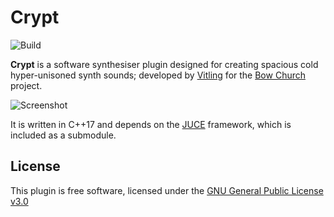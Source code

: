 
# Crypt
![Build](https://github.com/DavW/crypt/workflows/Build/badge.svg)

**Crypt** is a software synthesiser plugin designed for creating spacious cold hyper-unisoned
synth sounds; developed by [Vitling](https://www.vitling.xyz) for the [Bow Church](http://bowchurch.bandcamp.com/) project.

![Screenshot](https://github.com/DavW/crypt/blob/main/screenshot.jpg?raw=true)

It is written in C++17 and depends on the [JUCE](https://github.com/juce-framework/JUCE) framework, which is
included as a submodule.


## License

This plugin is free software, licensed under the [GNU General Public License v3.0](https://www.gnu.org/licenses/gpl-3.0.html)
